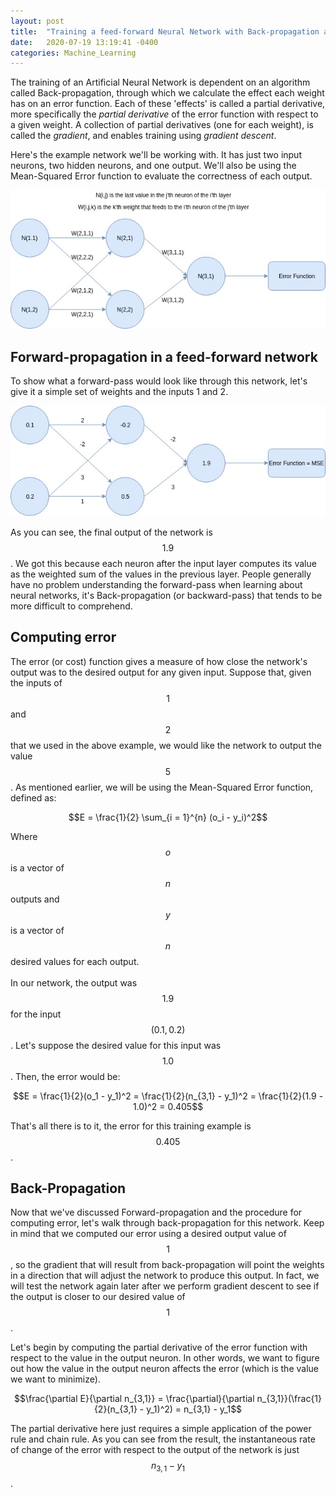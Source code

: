 ```yaml
---
layout: post
title:  "Training a feed-forward Neural Network with Back-propagation and Gradient Descent"
date:   2020-07-19 13:19:41 -0400
categories: Machine_Learning
---
```


The training of an Artificial Neural Network is dependent on an algorithm called Back-propagation, through which we calculate the effect each weight has on an error function.
Each of these 'effects' is called a partial derivative, more specifically the <i>partial derivative</i> of the error function with respect to a given weight.
A collection of partial derivatives (one for each weight), is called the <i>gradient</i>, and enables training using <i>gradient descent</i>.

Here's the example network we'll be working with. It has just two input neurons, two hidden neurons, and one output.
We'll also be using the Mean-Squared Error function to evaluate the correctness of each output.

![simple feed-forward neural network 1](/images/ff_neural_net_1.jpg)


## Forward-propagation in a feed-forward network

To show what a forward-pass would look like through this network, let's give it a simple set of weights and the inputs 1 and 2.

![simple feed-forward neural network 2](/images/ff_neural_net_2.jpg)

As you can see, the final output of the network is $$1.9$$. We got this because each neuron after the input layer computes its value
as the weighted sum of the values in the previous layer.
People generally have no problem understanding the forward-pass when learning about neural networks,
it's Back-propagation (or backward-pass) that tends to be more difficult to comprehend.

## Computing error

The error (or cost) function gives a measure of how close the network's output was to the desired output for any given input.
Suppose that, given the inputs of $$1$$ and $$2$$ that we used in the above example, we would like the network to output the value $$5$$.
As mentioned earlier, we will be using the Mean-Squared Error function, defined as:

$$E = \frac{1}{2} \sum_{i = 1}^{n} (o_i - y_i)^2$$

Where $$o$$ is a vector of $$n$$ outputs and $$y$$ is a vector of $$n$$ desired values for each output. <br> <br>
In our network, the output was $$1.9$$ for the input $$(0.1,0.2)$$. Let's suppose the desired value for this input was $$1.0$$. Then, the error would be:

$$E = \frac{1}{2}(o_1 - y_1)^2 = \frac{1}{2}(n_{3,1} - y_1)^2 = \frac{1}{2}(1.9 - 1.0)^2 = 0.405$$

That's all there is to it, the error for this training example is $$0.405$$.

## Back-Propagation

Now that we've discussed Forward-propagation and the procedure for computing error, let's walk through back-propagation for this network.
Keep in mind that we computed our error using a desired output value of $$1$$, so the gradient that will result from back-propagation will point the weights
in a direction that will adjust the network to produce this output. In fact, we will test the network again later after we perform gradient descent to see
if the output is closer to our desired value of $$1$$.

Let's begin by computing the partial derivative of the error function with respect to the value in the output neuron. In other words, we want to figure out
how the value in the output neuron affects the error (which is the value we want to minimize).

$$\frac{\partial E}{\partial n_{3,1}} = \frac{\partial}{\partial n_{3,1}}(\frac{1}{2}(n_{3,1} - y_1)^2) = n_{3,1} - y_1$$

The partial derivative here just requires a simple application of the power rule and chain rule. As you can see from the result,
the instantaneous rate of change of the error with respect to the output of the network is just $$n_{3,1} - y_1$$.

